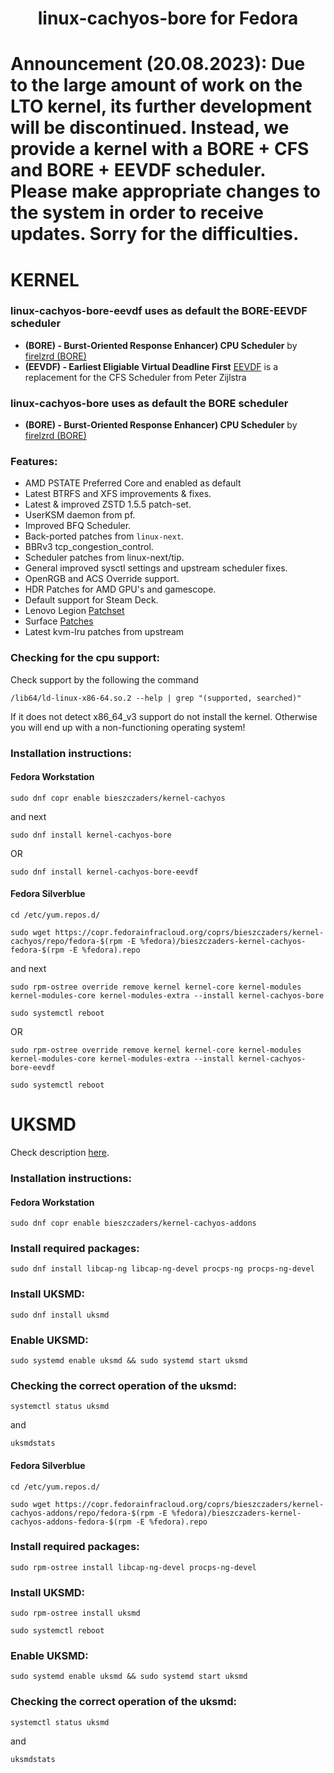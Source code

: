 <div align="center">
 
  <h1 align="center">linux-cachyos-bore for Fedora</h1>
</div>

# Announcement (20.08.2023): Due to the large amount of work on the LTO kernel, its further development will be discontinued. Instead, we provide a kernel with a BORE + CFS and BORE + EEVDF scheduler. Please make appropriate changes to the system in order to receive updates. Sorry for the difficulties.

# KERNEL

### linux-cachyos-bore-eevdf uses as default the BORE-EEVDF scheduler
- **(BORE) - Burst-Oriented Response Enhancer) CPU Scheduler** by [firelzrd (BORE)](https://github.com/firelzrd/bore-scheduler/tree/main/patches/linux-6.4-eevdf-bore)
- **(EEVDF) - Earliest Eligiable Virtual Deadline First** [EEVDF](https://lwn.net/Articles/927530/) is a replacement for the CFS Scheduler from Peter Zijlstra

### linux-cachyos-bore uses as default the BORE scheduler
- **(BORE) - Burst-Oriented Response Enhancer) CPU Scheduler** by [firelzrd (BORE)](https://github.com/firelzrd/bore-scheduler/tree/main/patches/linux-6.4-bore)

### Features:
- AMD PSTATE Preferred Core and enabled as default
- Latest BTRFS and XFS improvements & fixes.
- Latest & improved ZSTD 1.5.5 patch-set.
- UserKSM daemon from pf.
- Improved BFQ Scheduler.
- Back-ported patches from `linux-next`.
- BBRv3 tcp_congestion_control.
- Scheduler patches from linux-next/tip.
- General improved sysctl settings and upstream scheduler fixes.
- OpenRGB and ACS Override support.
- HDR Patches for AMD GPU's and gamescope.
- Default support for Steam Deck.
- Lenovo Legion [Patchset](https://github.com/johnfanv2/LenovoLegionLinux)
- Surface [Patches](https://github.com/linux-surface/linux-surface)
- Latest kvm-lru patches from upstream

### Checking for the cpu support:
Check support by the following the command
```
/lib64/ld-linux-x86-64.so.2 --help | grep "(supported, searched)"

```
If it does not detect x86_64_v3 support do not install the kernel. Otherwise you will end up with a non-functioning operating system! 

### Installation instructions:

#### Fedora Workstation

```
sudo dnf copr enable bieszczaders/kernel-cachyos
```

and next

```
sudo dnf install kernel-cachyos-bore
```

OR
```
sudo dnf install kernel-cachyos-bore-eevdf
```

#### Fedora Silverblue

```
cd /etc/yum.repos.d/

sudo wget https://copr.fedorainfracloud.org/coprs/bieszczaders/kernel-cachyos/repo/fedora-$(rpm -E %fedora)/bieszczaders-kernel-cachyos-fedora-$(rpm -E %fedora).repo
```

and next

```
sudo rpm-ostree override remove kernel kernel-core kernel-modules kernel-modules-core kernel-modules-extra --install kernel-cachyos-bore

sudo systemctl reboot
```

OR
```
sudo rpm-ostree override remove kernel kernel-core kernel-modules kernel-modules-core kernel-modules-extra --install kernel-cachyos-bore-eevdf

sudo systemctl reboot
```

# UKSMD

Check description [here](https://github.com/CachyOS/uksmd).

### Installation instructions:

#### Fedora Workstation

```
sudo dnf copr enable bieszczaders/kernel-cachyos-addons
```

### Install required packages:

```
sudo dnf install libcap-ng libcap-ng-devel procps-ng procps-ng-devel
```

### Install UKSMD:

```
sudo dnf install uksmd
```

### Enable UKSMD:

```
sudo systemd enable uksmd && sudo systemd start uksmd
```

### Checking the correct operation of the uksmd:

```
systemctl status uksmd
```

and

```
uksmdstats
```

#### Fedora Silverblue

```
cd /etc/yum.repos.d/

sudo wget https://copr.fedorainfracloud.org/coprs/bieszczaders/kernel-cachyos-addons/repo/fedora-$(rpm -E %fedora)/bieszczaders-kernel-cachyos-addons-fedora-$(rpm -E %fedora).repo
```

### Install required packages:

```
sudo rpm-ostree install libcap-ng-devel procps-ng-devel
```

### Install UKSMD:

```
sudo rpm-ostree install uksmd

sudo systemctl reboot
```

### Enable UKSMD:

```
sudo systemd enable uksmd && sudo systemd start uksmd
```

### Checking the correct operation of the uksmd:

```
systemctl status uksmd
```

and

```
uksmdstats
```
